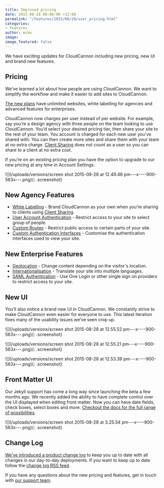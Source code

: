 ```yaml
---
title: Improved pricing
date: 2015-08-28 00:00:00 +12:00
permalink: "/features/2015/08/28/user_pricing.html"
categories:
- Features
author: mike
image: 
image_featured: false
---
```


We have exciting updates for CloudCannon including new pricing, new UI and brand new features.

## Pricing

We’ve learned a lot about how people are using CloudCannon. We want to simplify the workflow and make it easier to add sites to CloudCannon.

[The new plans](/pricing/) have unlimited websites, white labelling for agencies and advanced features for enterprises.

CloudCannon now charges per user instead of per website. For example, say you’re a design agency with three people on the team looking to use CloudCannon. You’d select your desired pricing tier, then share your site to the rest of your team. You account is charged for each new user you've shared with. You can then create more sites and share them with your team at no extra charge. [Client Sharing](https://docs.cloudcannon.com/sharing/client-sharing/) does not count as a user so you can share to a client at no extra cost.

If you’re on an existing pricing plan you have the option to upgrade to our new pricing at any time in Account Settings.

![](/uploads/versions/screen shot 2015-08-28 at 12.49.46 pm---x----900-563x---.png){: .screenshot}

## New Agency Features

* [White Labelling](https://docs.cloudcannon.com/sharing/white-labelling/) - Brand CloudCannon as your own when you’re sharing to clients using [Client Sharing](https://docs.cloudcannon.com/sharing/client-sharing/).
* [User Account Authentication](https://docs.cloudcannon.com/authentication/user-accounts/) - Restrict access to your site to select group of people.
* [Custom Routes](https://docs.cloudcannon.com/authentication/custom-routes/) - Restrict public access to certain parts of your site.
* [Custom Authentication Interfaces](https://docs.cloudcannon.com/authentication/custom-interfaces/) - Customise the authentication interfaces used to view your site.

## New Enterprise Features

* [Geolocation](https://docs.cloudcannon.com/i18n/geolocation/) - Change content depending on the visitor's location.
* [Internationalisation](https://docs.cloudcannon.com/i18n/internationalisation/) - Translate your site into multiple languages.
* [SAML Authentication](https://docs.cloudcannon.com/authentication/saml/) - Use One Login or other single sign on providers to restrict access to your site.<!-- Screenshot -->

## New UI

You’ll also notice a brand new UI in CloudCannon. We constantly strive to make CloudCannon even easier for everyone to use. This latest iteration fixes many of the usability issues we’ve seen crop up.

![](/uploads/versions/screen shot 2015-08-28 at 12.55.52 pm---x----900-563x---.png){: .screenshot}

![](/uploads/versions/screen shot 2015-08-28 at 12.55.21 pm---x----900-563x---.png){: .screenshot}

![](/uploads/versions/screen shot 2015-08-28 at 12.53.39 pm---x----900-563x---.png){: .screenshot}

## Front Matter UI

Our Jekyll support has come a long way since launching the beta a few months ago. We recently added the ability to have complete control over the UI displayed when editing front matter. Now you can have date fields, check boxes, select boxes and more. [Checkout the docs for the full range of possibilities](https://docs.cloudcannon.com/editing/front-matter/).

![](/uploads/versions/screen shot 2015-08-28 at 3.25.34 pm---x----900-563x---.png){: .screenshot}

## Change Log

[We’ve introduced a product change log](https://docs.cloudcannon.com/changelog/) to keep you up to date with all changes in our day-to-day deployments. If you want to keep up to date follow the [change log RSS feed](https://docs.cloudcannon.com/rss/).

If you have any questions about the new pricing and features, get in touch with [our support team](http://cloudcannon.com/contact/).
